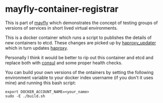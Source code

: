 mayfly-container-registrar
==========================

This is part of [mayfly](https://github.com/bewt85/mayfly) which demonstrates the 
concept of testing groups of versions of services in short lived virtual environments.

This is a docker container which runs a script to publishes the details of new containers to etcd. 
These changes are picked up by [haproxy_updater](https://github.com/bewt85/mayfly-haproxy-updater) 
which in turn updates [haproxy](https://github.com/bewt85/docker-haproxy).

Personally I think it would be better to rip out this container and etcd and replace both with 
[consul](https://github.com/hashicorp/consul) and some proper health checks.

You can build your own versions of the ontainers by setting the following environment variable 
to your docker index username (if you don't it uses mine) and running this bash script:

```
export DOCKER_ACCOUNT_NAME=<your_name>
sudo -E ./build.sh
```
